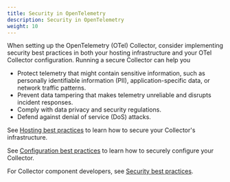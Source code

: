 ```yaml
---
title: Security in OpenTelemetry
description: Security in OpenTelemetry
weight: 10
---
```


<!--- TODO: Add content to introduce CVE and security response docs --->

When setting up the OpenTelemetry (OTel) Collector, consider implementing
security best practices in both your hosting infrastructure and your OTel
Collector configuration. Running a secure Collector can help you

- Protect telemetry that might contain sensitive information, such as personally
  identifiable information (PII), application-specific data, or network traffic
  patterns.
- Prevent data tampering that makes telemetry unreliable and disrupts incident
  responses.
- Comply with data privacy and security regulations.
- Defend against denial of service (DoS) attacks.

See [Hosting best practices](/security/hosting-best-practices) to
learn how to secure your Collector's infrastructure.

See
[Configuration best practices](/security/config-best-practices)
to learn how to securely configure your Collector.

For Collector component developers, see
[Security best practices](https://github.com/open-telemetry/opentelemetry-collector/blob/main/docs/security-best-practices.md).
